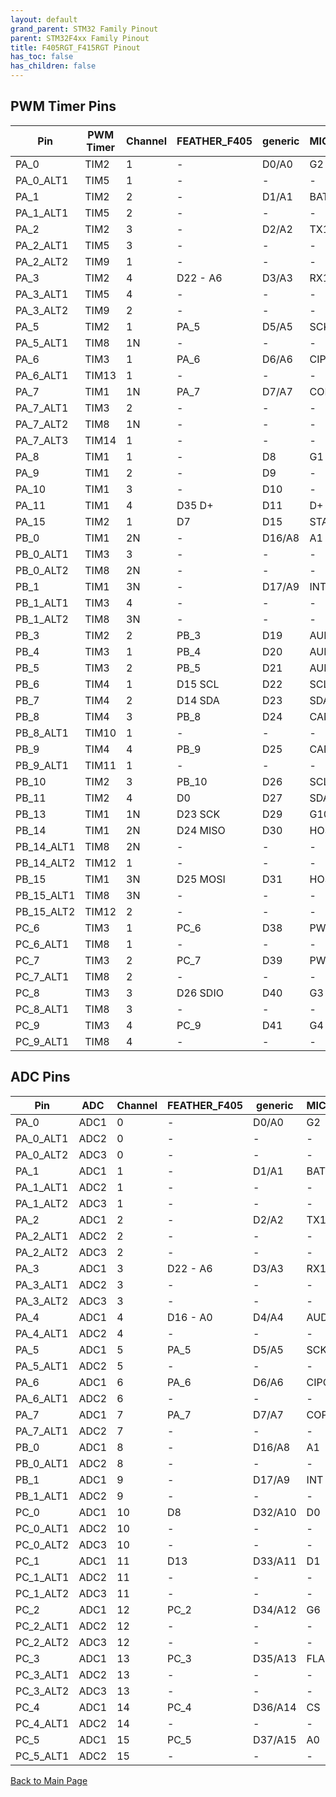 ```yaml
---
layout: default
grand_parent: STM32 Family Pinout
parent: STM32F4xx Family Pinout
title: F405RGT_F415RGT Pinout
has_toc: false
has_children: false
---
```


## PWM Timer Pins

| Pin | PWM Timer | Channel | FEATHER_F405 | generic | MICROMOD_F405 |
| --- | --- | --- | --- | --- | --- |
| PA_0 | TIM2 | 1 | - | D0/A0 | G2 |
| PA_0_ALT1 | TIM5 | 1 | - | - | - |
| PA_1 | TIM2 | 2 | - | D1/A1 | BATT_VIN/3 |
| PA_1_ALT1 | TIM5 | 2 | - | - | - |
| PA_2 | TIM2 | 3 | - | D2/A2 | TX1 |
| PA_2_ALT1 | TIM5 | 3 | - | - | - |
| PA_2_ALT2 | TIM9 | 1 | - | - | - |
| PA_3 | TIM2 | 4 | D22 - A6 | D3/A3 | RX1 |
| PA_3_ALT1 | TIM5 | 4 | - | - | - |
| PA_3_ALT2 | TIM9 | 2 | - | - | - |
| PA_5 | TIM2 | 1 | PA_5 | D5/A5 | SCK |
| PA_5_ALT1 | TIM8 | 1N | - | - | - |
| PA_6 | TIM3 | 1 | PA_6 | D6/A6 | CIPO |
| PA_6_ALT1 | TIM13 | 1 | - | - | - |
| PA_7 | TIM1 | 1N | PA_7 | D7/A7 | COPI |
| PA_7_ALT1 | TIM3 | 2 | - | - | - |
| PA_7_ALT2 | TIM8 | 1N | - | - | - |
| PA_7_ALT3 | TIM14 | 1 | - | - | - |
| PA_8 | TIM1 | 1 | - | D8 | G1 |
| PA_9 | TIM1 | 2 | - | D9 | - |
| PA_10 | TIM1 | 3 | - | D10 | - |
| PA_11 | TIM1 | 4 | D35 D+ | D11 | D+ |
| PA_15 | TIM2 | 1 | D7 | D15 | STAT |
| PB_0 | TIM1 | 2N | - | D16/A8 | A1 |
| PB_0_ALT1 | TIM3 | 3 | - | - | - |
| PB_0_ALT2 | TIM8 | 2N | - | - | - |
| PB_1 | TIM1 | 3N | - | D17/A9 | INT |
| PB_1_ALT1 | TIM3 | 4 | - | - | - |
| PB_1_ALT2 | TIM8 | 3N | - | - | - |
| PB_3 | TIM2 | 2 | PB_3 | D19 | AUD_BCLK |
| PB_4 | TIM3 | 1 | PB_4 | D20 | AUD_OUT |
| PB_5 | TIM3 | 2 | PB_5 | D21 | AUD_IN |
| PB_6 | TIM4 | 1 | D15 SCL | D22 | SCL1 |
| PB_7 | TIM4 | 2 | D14 SDA | D23 | SDA1 |
| PB_8 | TIM4 | 3 | PB_8 | D24 | CAN_RX |
| PB_8_ALT1 | TIM10 | 1 | - | - | - |
| PB_9 | TIM4 | 4 | PB_9 | D25 | CAN_TX |
| PB_9_ALT1 | TIM11 | 1 | - | - | - |
| PB_10 | TIM2 | 3 | PB_10 | D26 | SCL |
| PB_11 | TIM2 | 4 | D0 | D27 | SDA |
| PB_13 | TIM1 | 1N | D23 SCK | D29 | G10 HOST_VBUS |
| PB_14 | TIM1 | 2N | D24 MISO | D30 | HOST_D- |
| PB_14_ALT1 | TIM8 | 2N | - | - | - |
| PB_14_ALT2 | TIM12 | 1 | - | - | - |
| PB_15 | TIM1 | 3N | D25 MOSI | D31 | HOST_D+ |
| PB_15_ALT1 | TIM8 | 3N | - | - | - |
| PB_15_ALT2 | TIM12 | 2 | - | - | - |
| PC_6 | TIM3 | 1 | PC_6 | D38 | PWM0 |
| PC_6_ALT1 | TIM8 | 1 | - | - | - |
| PC_7 | TIM3 | 2 | PC_7 | D39 | PWM1 |
| PC_7_ALT1 | TIM8 | 2 | - | - | - |
| PC_8 | TIM3 | 3 | D26 SDIO | D40 | G3 |
| PC_8_ALT1 | TIM8 | 3 | - | - | - |
| PC_9 | TIM3 | 4 | PC_9 | D41 | G4 |
| PC_9_ALT1 | TIM8 | 4 | - | - | - |


## ADC Pins

| Pin | ADC | Channel | FEATHER_F405 | generic | MICROMOD_F405 |
| --- | --- | --- | --- | --- | --- |
| PA_0 | ADC1 | 0 | - | D0/A0 | G2 |
| PA_0_ALT1 | ADC2 | 0 | - | - | - |
| PA_0_ALT2 | ADC3 | 0 | - | - | - |
| PA_1 | ADC1 | 1 | - | D1/A1 | BATT_VIN/3 |
| PA_1_ALT1 | ADC2 | 1 | - | - | - |
| PA_1_ALT2 | ADC3 | 1 | - | - | - |
| PA_2 | ADC1 | 2 | - | D2/A2 | TX1 |
| PA_2_ALT1 | ADC2 | 2 | - | - | - |
| PA_2_ALT2 | ADC3 | 2 | - | - | - |
| PA_3 | ADC1 | 3 | D22 - A6 | D3/A3 | RX1 |
| PA_3_ALT1 | ADC2 | 3 | - | - | - |
| PA_3_ALT2 | ADC3 | 3 | - | - | - |
| PA_4 | ADC1 | 4 | D16 - A0 | D4/A4 | AUD_LRCLK |
| PA_4_ALT1 | ADC2 | 4 | - | - | - |
| PA_5 | ADC1 | 5 | PA_5 | D5/A5 | SCK |
| PA_5_ALT1 | ADC2 | 5 | - | - | - |
| PA_6 | ADC1 | 6 | PA_6 | D6/A6 | CIPO |
| PA_6_ALT1 | ADC2 | 6 | - | - | - |
| PA_7 | ADC1 | 7 | PA_7 | D7/A7 | COPI |
| PA_7_ALT1 | ADC2 | 7 | - | - | - |
| PB_0 | ADC1 | 8 | - | D16/A8 | A1 |
| PB_0_ALT1 | ADC2 | 8 | - | - | - |
| PB_1 | ADC1 | 9 | - | D17/A9 | INT |
| PB_1_ALT1 | ADC2 | 9 | - | - | - |
| PC_0 | ADC1 | 10 | D8 | D32/A10 | D0 |
| PC_0_ALT1 | ADC2 | 10 | - | - | - |
| PC_0_ALT2 | ADC3 | 10 | - | - | - |
| PC_1 | ADC1 | 11 | D13 | D33/A11 | D1 |
| PC_1_ALT1 | ADC2 | 11 | - | - | - |
| PC_1_ALT2 | ADC3 | 11 | - | - | - |
| PC_2 | ADC1 | 12 | PC_2 | D34/A12 | G6 |
| PC_2_ALT1 | ADC2 | 12 | - | - | - |
| PC_2_ALT2 | ADC3 | 12 | - | - | - |
| PC_3 | ADC1 | 13 | PC_3 | D35/A13 | FLASH_CS |
| PC_3_ALT1 | ADC2 | 13 | - | - | - |
| PC_3_ALT2 | ADC3 | 13 | - | - | - |
| PC_4 | ADC1 | 14 | PC_4 | D36/A14 | CS |
| PC_4_ALT1 | ADC2 | 14 | - | - | - |
| PC_5 | ADC1 | 15 | PC_5 | D37/A15 | A0 |
| PC_5_ALT1 | ADC2 | 15 | - | - | - |


[Back to Main Page](../../)
